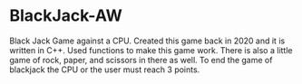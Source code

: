 # BlackJack-AW
Black Jack Game against a CPU.
Created this game back in 2020 and it is written in C++. Used functions to make this game work. 
There is also a little game of rock, paper, and scissors in there as well. To end the game of blackjack the CPU or the user must reach 3 points. 
